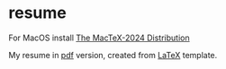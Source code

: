 # resume

For MacOS install [The MacTeX-2024 Distribution](https://www.tug.org/mactex/mainpage2024.html)

My resume in [pdf](resume.pdf) version, created from [LaTeX](https://www.latex-project.org/) template.
